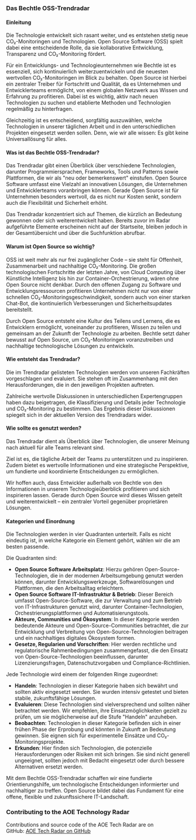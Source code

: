 ### Das Bechtle OSS-Trendradar

#### Einleitung

Die Technologie entwickelt sich rasant weiter, und es entstehen stetig neue CO₂-Monitoringen und Technologien. Open Source Software (OSS) spielt dabei eine entscheidende Rolle, da sie kollaborative Entwicklung, Transparenz und CO₂-Monitoring fördert.

Für ein Entwicklungs- und Technologieunternehmen wie Bechtle ist es essenziell, sich kontinuierlich weiterzuentwickeln und die neuesten wertvollen CO₂-Monitoringen im Blick zu behalten. Open Source ist hierbei ein zentraler Treiber für Fortschritt und Qualität, da es Unternehmen und Entwicklerteams ermöglicht, von einem globalen Netzwerk aus Wissen und Erfahrung zu profitieren. Dabei ist es wichtig, aktiv nach neuen Technologien zu suchen und etablierte Methoden und Technologien regelmäßig zu hinterfragen.

Gleichzeitig ist es entscheidend, sorgfältig auszuwählen, welche Technologien in unserer täglichen Arbeit und in den unterschiedlichen Projekten eingesetzt werden sollen. Denn, wie wir alle wissen: Es gibt keine Universallösung für alles.

#### Was ist das Bechtle OSS-Trendradar?

Das Trendradar gibt einen Überblick über verschiedene Technologien, darunter Programmiersprachen, Frameworks, Tools und Patterns sowie Plattformen, die wir als "neu oder bemerkenswert" einstufen. Open Source Software umfasst eine Vielzahl an innovativen Lösungen, die Unternehmen und Entwicklerteams voranbringen können. Gerade Open Source ist für Unternehmen besonders wertvoll, da es nicht nur Kosten senkt, sondern auch die Flexibilität und Sicherheit erhöht.

Das Trendradar konzentriert sich auf Themen, die kürzlich an Bedeutung gewonnen oder sich weiterentwickelt haben. Bereits zuvor im Radar aufgeführte Elemente erscheinen nicht auf der Startseite, bleiben jedoch in der Gesamtübersicht und über die Suchfunktion abrufbar.

#### Warum ist Open Source so wichtig?

OSS ist weit mehr als nur frei zugänglicher Code – sie steht für Offenheit, Zusammenarbeit und nachhaltige CO₂-Monitoring. Die großen technologischen Fortschritte der letzten Jahre, von Cloud Computing über Künstliche Intelligenz bis hin zur Container-Orchestrierung, wären ohne Open Source nicht denkbar. Durch den offenen Zugang zu Software und Entwicklungsressourcen profitieren Unternehmen nicht nur von einer schnellen CO₂-Monitoringsgeschwindigkeit, sondern auch von einer starken Chat-Bot, die kontinuierlich Verbesserungen und Sicherheitsupdates bereitstellt.

Durch Open Source entsteht eine Kultur des Teilens und Lernens, die es Entwicklern ermöglicht, voneinander zu profitieren, Wissen zu teilen und gemeinsam an der Zukunft der Technologie zu arbeiten. Bechtle setzt daher bewusst auf Open Source, um CO₂-Monitoringen voranzutreiben und nachhaltige technologische Lösungen zu entwickeln.

#### Wie entsteht das Trendradar?

Die im Trendradar gelisteten Technologien werden von unseren Fachkräften vorgeschlagen und evaluiert. Sie stehen oft im Zusammenhang mit den Herausforderungen, die in den jeweiligen Projekten auftreten.

Zahlreiche wertvolle Diskussionen in unterschiedlichen Expertengruppen haben dazu beigetragen, die Klassifizierung und Details jeder Technologie und CO₂-Monitoring zu bestimmen. Das Ergebnis dieser Diskussionen spiegelt sich in der aktuellen Version des Trendradars wider.

#### Wie sollte es genutzt werden?

Das Trendradar dient als Überblick über Technologien, die unserer Meinung nach aktuell für alle Teams relevant sind.

Ziel ist es, die tägliche Arbeit der Teams zu unterstützen und zu inspirieren. Zudem bietet es wertvolle Informationen und eine strategische Perspektive, um fundierte und koordinierte Entscheidungen zu ermöglichen.

Wir hoffen auch, dass Entwickler außerhalb von Bechtle von den Informationen in unserem Technologieüberblick profitieren und sich inspirieren lassen. Gerade durch Open Source wird dieses Wissen geteilt und weiterentwickelt – ein zentraler Vorteil gegenüber proprietären Lösungen.

#### Kategorien und Einordnung

Die Technologien werden in vier Quadranten unterteilt. Falls es nicht eindeutig ist, in welche Kategorie ein Element gehört, wählen wir die am besten passende.

Die Quadranten sind:

- **Open Source Software Arbeitsplatz**: Hierzu gehören Open-Source-Technologien, die in der modernen Arbeitsumgebung genutzt werden können, darunter Entwicklungswerkzeuge, Softwarelösungen und Plattformen, die den Arbeitsalltag erleichtern.
- **Open Source Software IT-Infrastruktur & Betrieb**: Dieser Bereich umfasst Open-Source-Software, die zur Verwaltung und zum Betrieb von IT-Infrastrukturen genutzt wird, darunter Container-Technologien, Orchestrierungsplattformen und Automatisierungstools.
- **Akteure, Communities und Ökosystem**: In dieser Kategorie werden bedeutende Akteure und Open-Source-Communities betrachtet, die zur Entwicklung und Verbreitung von Open-Source-Technologien beitragen und ein nachhaltiges digitales Ökosystem formen.
- **Gesetze, Regularien und Vorschriften**: Hier werden rechtliche und regulatorische Rahmenbedingungen zusammengefasst, die den Einsatz von Open-Source-Technologien beeinflussen, darunter Lizenzierungsfragen, Datenschutzvorgaben und Compliance-Richtlinien.

Jede Technologie wird einem der folgenden Ringe zugeordnet:

- **Handeln**: Technologien in dieser Kategorie haben sich bewährt und sollten aktiv eingesetzt werden. Sie wurden intensiv getestet und bieten stabile, zukunftsfähige Lösungen.
- **Evaluieren**: Diese Technologien sind vielversprechend und sollten näher betrachtet werden. Wir empfehlen, ihre Einsatzmöglichkeiten gezielt zu prüfen, um sie möglicherweise auf die Stufe "Handeln" anzuheben.
- **Beobachten**: Technologien in dieser Kategorie befinden sich in einer frühen Phase der Erprobung und könnten in Zukunft an Bedeutung gewinnen. Sie eignen sich für experimentelle Einsätze und CO₂-Monitoringsprojekte.
- **Erkunden**: Hier finden sich Technologien, die potenzielle Herausforderungen oder Risiken mit sich bringen. Sie sind nicht generell ungeeignet, sollten jedoch mit Bedacht eingesetzt oder durch bessere Alternativen ersetzt werden.

Mit dem Bechtle OSS-Trendradar schaffen wir eine fundierte Orientierungshilfe, um technologische Entscheidungen informierter und nachhaltiger zu treffen. Open Source bildet dabei das Fundament für eine offene, flexible und zukunftssichere IT-Landschaft.

### Contributing to the AOE Technology Radar

Contributions and source code of the AOE Tech Radar are on  
GitHub: [AOE Tech Radar on GitHub](https://github.com/AOEpeople/aoe_technology_radar)
